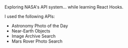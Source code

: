 Exploring NASA's API system... while learning React Hooks.

I used the following APIs:
- Astronomy Photo of the Day
- Near-Earth Objects
- Image Archive Search
- Mars Rover Photo Search
